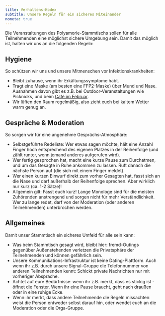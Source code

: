 ```yaml
---
title: Verhaltens-Kodex
subtitle: Unsere Regeln für ein sicheres Miteinander
nometa: true
---
```


Die Veranstaltungen des Polyamorie-Stammtischs sollen für alle Teilnehmenden eine möglichst sichere Umgebung sein. Damit das möglich ist, halten wir uns an die folgenden Regeln:

## Hygiene
So schützen wir uns und unsere Mitmenschen vor Infektionskrankheiten:

- Bleibt zuhause, wenn ihr Erkältungssymptome habt.
- Tragt eine Maske (am besten eine FFP2-Maske) über Mund und Nase. Ausnahmen davon gibt es z.B. bei Outdoor-Veranstaltungen wie Picknicks, und beim [Café im Februar](/2023-02-cafe/).
- Wir lüften den Raum regelmäßig, also zieht euch bei kaltem Wetter warm genug an.

## Gespräche & Moderation
So sorgen wir für eine angenehme Gesprächs-Atmosphäre:

- Selbstgeführte Redeliste: Wer etwas sagen möchte, hält eine Anzahl Finger hoch entsprechend des eigenen Platzes in der Reihenfolge (und zählt runter, wenn jemand anderes aufgerufen wird).
- Wer fertig gesprochen hat, macht eine kurze Pause zum Durchatmen, und um das Gesagte in Ruhe ankommen zu lassen. Ruft danach die nächste Person auf (die sich mit einem Finger meldet).
- Wer einen kurzen Einwurf direkt zum vorher Gesagten hat, fasst sich an die Nase und darf außerhalb der Reihenfolge sprechen. Aber wirklich nur kurz (ca. 1-2 Sätze)!
- Allgemein gilt: Fasst euch kurz! Lange Monologe sind für die meisten Zuhörenden anstrengend und sorgen nicht für mehr Verständlichkeit. Wer zu lange redet, darf von der Moderation (oder anderen Teilnehmenden) unterbrochen werden.

## Allgemeines
Damit unser Stammtisch ein sicheres Umfeld für alle sein kann:

- Was beim Stammtisch gesagt wird, bleibt hier: fremd-Outings gegenüber Außenstehenden verletzen die Privatsphäre der Teilnehmenden und können gefährlich sein.
- Unsere Kommunikations-Infrastruktur ist keine Dating-Plattform. Auch wenn ihr z.B. durch unsere Signal-Gruppe die Telefonnummer von anderen Teilnehmenden kennt: Schickt private Nachrichten nur mit vorheriger Absprache.
- Achtet auf eure Bedürfnisse: wenn ihr z.B. merkt, dass es stickig ist - öffnet die Fenster. Wenn ihr eine Pause braucht, geht nach draußen oder in eine ruhige Ecke.
- Wenn ihr merkt, dass andere Teilnehmende die Regeln missachten: weist die Person entweder selbst darauf hin, oder wendet euch an die Moderation oder die Orga-Gruppe.
